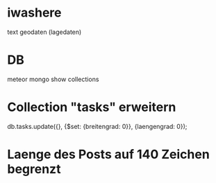 # iwashere

text
geodaten
(lagedaten)


# DB
meteor mongo
show collections

# Collection "tasks" erweitern
db.tasks.update({}, {$set: {breitengrad: 0}}, {laengengrad: 0});

# Laenge des Posts auf 140 Zeichen begrenzt
